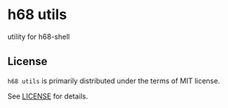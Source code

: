 # h68 utils

utility for h68-shell

## License

`h68 utils` is primarily distributed under the terms of MIT license.

See [LICENSE](./LICENSE) for details.

